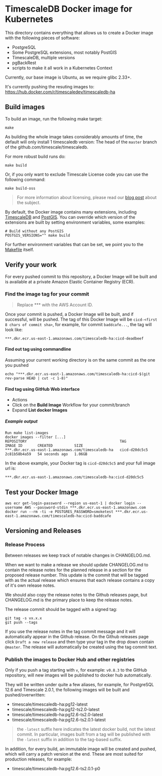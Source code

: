 # TimescaleDB Docker image for Kubernetes

This directory contains everything that allows us to create a Docker image with the following pieces of software:

- PostgreSQL
- Some PostgreSQL extensions, most notably PostGIS
- TimescaleDB, multiple versions
- pgBackRest
- scripts to make it all work in a Kubernetes Context

Currently, our base image is Ubuntu, as we require glibc 2.33+.

It's currently pushing the resuting images to: https://hub.docker.com/r/timescaledev/timescaledb-ha

## Build images

To build an image, run the following make target:

```console
make
```

As building the whole image takes considerably amounts of time, the default will only install 1 timescaledb version:
The head of the `master` branch of the github.com/timescale/timescaledb.

For more robust build runs do:

```console
make build
```

Or, if you only want to exclude Timescale License code you can use the following command:

```console
make build-oss
```

> For more information about licensing, please read our [blog post](https://blog.timescale.com/blog/how-we-are-building-an-open-source-business-a7701516a480/) about the subject.

By default, the Docker image contains many extensions, including [TimescaleDB](https://github.com/timescale/timescaledb) and [PostGIS](https://postgis.net/).
You can override which version of the extensions are built by setting environment variables, some examples:

```console
# Build without any PostGIS
POSTGIS_VERSIONS="" make build
```

For further environment variables that can be set, we point you to the [Makefile](Makefile) itself.

## Verify your work

For every pushed commit to this repository, a Docker Image will be built and is available at a private
Amazon Elastic Container Registry (ECR).

### Find the image tag for your commit

> Replace *** with the AWS Account ID.

Once your commit is pushed, a Docker Image will be built, and if successful, will be pushed.
The tag of this Docker Image will be `cicd-<first 8 chars of commit sha>`, for example, for commit `baddcafe...`, the tag will look like:

```text
***.dkr.ecr.us-east-1.amazonaws.com/timescaledb-ha:cicd-deadbeef
```

#### Find out tag using commandline

Assuming your current working directory is on the same commit as the one you pushed

```console
echo "***.dkr.ecr.us-east-1.amazonaws.com/timescaledb-ha:cicd-$(git rev-parse HEAD | cut -c 1-8)"
```

#### Find tag using GitHub Web interface

- Actions
- Click on the **Build Image** Workflow for your commit/branch
- Expand **List docker Images**

##### Example output

```console
Run make list-images
docker images --filter [...]
REPOSITORY                                           TAG             IMAGE ID       CREATED          SIZE
***.dkr.ecr.us-east-1.amazonaws.com/timescaledb-ha   cicd-d20dc5c5   2c81b58b4a59   54 seconds ago   1.06GB
```

In the above example, your Docker tag is `cicd-d20dc5c5` and your full image url is:

```text
***.dkr.ecr.us-east-1.amazonaws.com/timescaledb-ha:cicd-d20dc5c5
```

## Test your Docker Image

```console
aws ecr get-login-password --region us-east-1 | docker login --username AWS --password-stdin ***.dkr.ecr.us-east-1.amazonaws.com
docker run --rm -ti -e POSTGRES_PASSWORD=smoketest ***.dkr.ecr.us-east-1.amazonaws.com/timescaledb-ha:cicd-baddcafe
```

## Versioning and Releases

### Release Process

Between releases we keep track of notable changes in CHANGELOG.md.

When we want to make a release we should update CHANGELOG.md to contain the release notes for the planned release in a section for
the proposed release number. This update is the commit that will be tagged with as the actual release which ensures that each release
contains a copy of it's own release notes.

We should also copy the release notes to the Github releases page, but CHANGELOG.md is the primary place to keep the release notes.

The release commit should be tagged with a signed tag:

```console
git tag -s vx.x.x
git push --tags
```

If you use the release notes in the tag commit message and it will automatically appear in the Github release. On the Github releases
page click `Draft a new release` and then type your tag in the drop down contain `@master`. The release will automatically be created
using the tag commit text.

### Publish the images to Docker Hub and other registries

Only if you push a tag starting with `v`, for example: `v0.8.3` to the GitHub repository, will new images will be published to docker hub automatically.

They will be written under quite a few aliases, for example, for PostgreSQL 12.6 and Timescale 2.0.1, the following images will be built and pushed/overwritten:

- timescale/timescaledb-ha:pg12-latest
- timescale/timescaledb-ha:pg12-ts2.0-latest
- timescale/timescaledb-ha:pg12.6-ts2.0-latest
- timescale/timescaledb-ha:pg12.6-ts2.0.1-latest

> the `-latest` suffix here indicates the latest docker build, not the latest commit. In particular, images built from a tag will be published with the `-latest` suffix in addition to the tag-based suffix.

In addition, for every build, an immutable image will be created and pushed, which will carry a patch version at the end. These are most suited for production releases, for example:

- timescale/timescaledb-ha:pg12.6-ts2.0.1-p0
